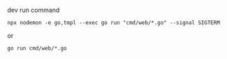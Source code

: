dev run command

`npx nodemon -e go,tmpl --exec go run "cmd/web/*.go" --signal SIGTERM`

or

`go run cmd/web/*.go`
